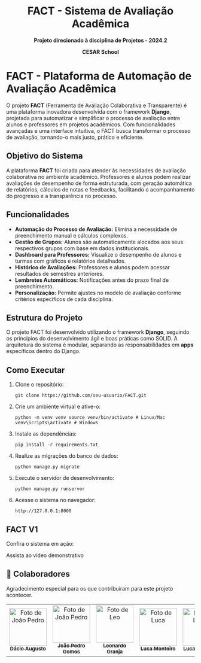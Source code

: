 <h1 align="center" style="font-weight: bold;">FACT - Sistema de Avaliação Acadêmica</h1> 

<b align="center">

Projeto direcionado à disciplina de Projetos - 2024.2

</b> 

<b align="center">
  
CESAR School

</b> 

<h1>FACT - Plataforma de Automação de Avaliação Acadêmica</h1> <p>O projeto <strong>FACT</strong> (Ferramenta de Avaliação Colaborativa e Transparente) é uma plataforma inovadora desenvolvida com o framework <strong>Django</strong>, projetada para automatizar e simplificar o processo de avaliação entre alunos e professores em projetos acadêmicos. Com funcionalidades avançadas e uma interface intuitiva, o FACT busca transformar o processo de avaliação, tornando-o mais justo, prático e eficiente.</p> <h2>Objetivo do Sistema</h2> <p>A plataforma <strong>FACT</strong> foi criada para atender às necessidades de avaliação colaborativa no ambiente acadêmico. Professores e alunos podem realizar avaliações de desempenho de forma estruturada, com geração automática de relatórios, cálculos de notas e feedbacks, facilitando o acompanhamento do progresso e a transparência no processo.</p> <h2>Funcionalidades</h2> <ul> <li><strong>Automação do Processo de Avaliação:</strong> Elimina a necessidade de preenchimento manual e cálculos complexos.</li> <li><strong>Gestão de Grupos:</strong> Alunos são automaticamente alocados aos seus respectivos grupos com base em dados institucionais.</li> <li><strong>Dashboard para Professores:</strong> Visualize o desempenho de alunos e turmas com gráficos e relatórios detalhados.</li> <li><strong>Histórico de Avaliações:</strong> Professores e alunos podem acessar resultados de semestres anteriores.</li> <li><strong>Lembretes Automáticos:</strong> Notificações antes do prazo final de preenchimento.</li> <li><strong>Personalização:</strong> Permite ajustes no modelo de avaliação conforme critérios específicos de cada disciplina.</li> </ul> <h2>Estrutura do Projeto</h2> <p>O projeto FACT foi desenvolvido utilizando o framework <strong>Django</strong>, seguindo os princípios do desenvolvimento ágil e boas práticas como SOLID. A arquitetura do sistema é modular, separando as responsabilidades em <strong>apps</strong> específicos dentro do Django.</p> <h2>Como Executar</h2> <ol> <li>Clone o repositório: <pre><code>git clone https://github.com/seu-usuario/FACT.git</code></pre> </li> <li>Crie um ambiente virtual e ative-o: <pre><code>python -m venv venv source venv/bin/activate # Linux/Mac venv\Scripts\activate # Windows</code></pre> </li> <li>Instale as dependências: <pre><code>pip install -r requirements.txt</code></pre> </li> <li>Realize as migrações do banco de dados: <pre><code>python manage.py migrate</code></pre> </li> <li>Execute o servidor de desenvolvimento: <pre><code>python manage.py runserver</code></pre> </li> <li>Acesse o sistema no navegador: <pre><code>http://127.0.0.1:8000</code></pre> </li> </ol> <h2>FACT V1</h2> <p>Confira o sistema em ação:</p>
Assista ao vídeo demonstrativo


<h2 id="colab">🤝 Colaboradores</h2>

Agradecimento especial para os que contribuiram para este projeto acontecer.

<table>
  <tr>
    <td align="center">
      <a href="#">
        <img src="https://github.com/user-attachments/assets/f0d4048a-922a-4ce2-9343-24d604825f45" width="100px;" alt="Foto de João Pedro"/><br>
        <sub>
          <b>Dácio Augusto</b>
        </sub>
      </a>
    </td>
    <td align="center">
      <a href="#">
        <img src="https://github.com/user-attachments/assets/14cdaefb-7f40-49a9-8d6f-26b3857fed92" width="100px;" alt="Foto de João Pedro"/><br>
        <sub>
          <b>João Pedro Gomes</b>
        </sub>
      </a>
    </td>
    <td align="center">
      <a href="#">
        <img src="https://github.com/user-attachments/assets/0262565e-a188-47a6-aaf2-9586205fbfc8" width="100px;" alt="Foto de Leo"/><br>
        <sub>
          <b>Leonardo Granja</b>
        </sub>
      </a>
    </td>
    <td align="center">
      <a href="#">
        <img src="https://github.com/user-attachments/assets/4c560164-49bd-4093-b63d-be1a0691437b" width="100px;" alt="Foto de Luca"/><br>
        <sub>
          <b>Luca Monteiro</b>
        </sub>
      </a>
    </td>
    <td align="center">
      <a href="#">
        <img src="https://github.com/user-attachments/assets/e3763f87-1db5-48d5-8271-a22b94d4259e" width="100px;" alt="Foto de Lucas"/><br>
        <sub>
          <b>Lucas Barcelar</b>
        </sub>
      </a>
    </td>
    <td align="center">
      <a href="#">
        <img src="https://github.com/user-attachments/assets/23751a4b-fb08-4098-883c-37fdef49af20" width="100px;" alt="Foto do Tiago"/><br>
        <sub>
          <b>Tiago Monteiro</b>
        </sub>
      </a>
    </td>
    <td align="center">
      <a href="#">
        <img src="https://github.com/user-attachments/assets/00023a53-7479-4150-ae30-8a6ae17737ed" width="100px;" alt="Foto de Tómas"/><br>
        <sub>
          <b>Tomás Brandão</b>
        </sub>
      </a>
    </td>
    <td align="center">
      <a href="#">
        <img src="https://github.com/user-attachments/assets/a9410220-2828-4fd9-8304-dc3e968e68c6" width="100px;" alt="Foto de Thiago"/><br>
        <sub>
          <b>Thiago Pinto</b>
        </sub>
      </a>
    </td>
  </tr>
</table>
